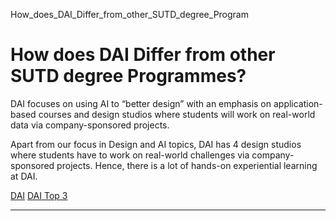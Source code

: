 How_does_DAI_Differ_from_other_SUTD_degree_Program



How does DAI Differ from other SUTD degree Programmes?
======================================================

DAI focuses on using AI to “better design” with an emphasis on application-based courses and design studios where students will work on real-world data via company-sponsored projects.




Apart from our focus in Design and AI topics, DAI has 4 design studios where students have to work on real-world challenges via company-sponsored projects. Hence, there is a lot of hands-on experiential learning at DAI.

[DAI](https://www.sutd.edu.sg/dai/tag/dai/) [DAI Top 3](https://www.sutd.edu.sg/dai/tag/dai-top-3/)

---

